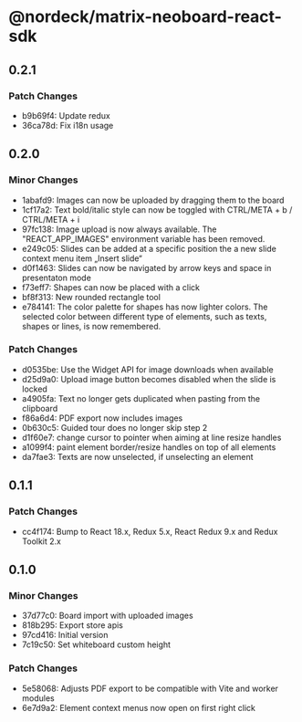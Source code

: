 # @nordeck/matrix-neoboard-react-sdk

## 0.2.1

### Patch Changes

- b9b69f4: Update redux
- 36ca78d: Fix i18n usage

## 0.2.0

### Minor Changes

- 1abafd9: Images can now be uploaded by dragging them to the board
- 1cf17a2: Text bold/italic style can now be toggled with CTRL/META + b / CTRL/META + i
- 97fc138: Image upload is now always available. The "REACT_APP_IMAGES" environment variable has been removed.
- e249c05: Slides can be added at a specific position the a new slide context menu item „Insert slide“
- d0f1463: Slides can now be navigated by arrow keys and space in presentaton mode
- f73eff7: Shapes can now be placed with a click
- bf8f313: New rounded rectangle tool
- e784141: The color palette for shapes has now lighter colors. The selected color between different type of elements, such as texts, shapes or lines, is now remembered.

### Patch Changes

- d0535be: Use the Widget API for image downloads when available
- d25d9a0: Upload image button becomes disabled when the slide is locked
- a4905fa: Text no longer gets duplicated when pasting from the clipboard
- f86a6d4: PDF export now includes images
- 0b630c5: Guided tour does no longer skip step 2
- d1f60e7: change cursor to pointer when aiming at line resize handles
- a1099f4: paint element border/resize handles on top of all elements
- da7fae3: Texts are now unselected, if unselecting an element

## 0.1.1

### Patch Changes

- cc4f174: Bump to React 18.x, Redux 5.x, React Redux 9.x and Redux Toolkit 2.x

## 0.1.0

### Minor Changes

- 37d77c0: Board import with uploaded images
- 818b295: Export store apis
- 97cd416: Initial version
- 7c19c50: Set whiteboard custom height

### Patch Changes

- 5e58068: Adjusts PDF export to be compatible with Vite and worker modules
- 6e7d9a2: Element context menus now open on first right click
